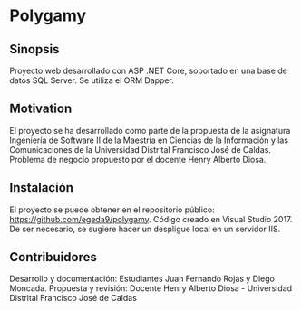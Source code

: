# Polygamy

## Sinopsis

Proyecto web desarrollado con ASP .NET Core, soportado en una base de datos SQL Server. Se utiliza el ORM Dapper.

## Motivation

El proyecto se ha desarrollado como parte de la propuesta de la asignatura Ingeniería de Software II de la Maestría en Ciencias de la Información y las Comunicaciones de la Universidad Distrital Francisco José de Caldas. Problema de negocio propuesto por el docente Henry Alberto Diosa.

## Instalación

El proyecto se puede obtener en el repositorio público: https://github.com/egeda9/polygamy. Código creado en Visual Studio 2017. De ser necesario, se sugiere hacer un despligue local en un servidor IIS.

## Contribuidores

Desarrollo y documentación: Estudiantes Juan Fernando Rojas y Diego Moncada. Propuesta y revisión: Docente Henry Alberto Diosa - Universidad Distrital Francisco José de Caldas
